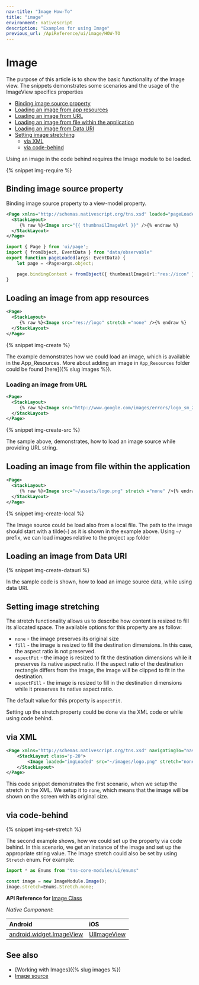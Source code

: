 ```yaml
---
nav-title: "Image How-To"
title: "image"
environment: nativescript
description: "Examples for using Image"
previous_url: /ApiReference/ui/image/HOW-TO
---
```


# Image

The purpose of this article is to show the basic functionality of the Image view. The snippets demonstrates some scenarios and the usage of the ImageView specifics properties

* [Binding image source property](#binding-image-source-property)
* [Loading an image from app resources](#loading-an-image-from-app-resources)
* [Loading an image from URL](#loading-an-image-from-url)
* [Loading an image from file within the application](#loading-an-image-from-file-within-the-application)
* [Loading an image from Data URI](#loading-an-image-from-data-uri)
* [Setting image stretching](#setting-image-stretching)
  + [via XML](#via-xml)
  + [via code-behind](#via-code-behind)

Using an image in the code behind requires the Image module to be loaded.

{% snippet img-require %}

## Binding image source property

Binding image source property to a view-model property.

``` XML
<Page xmlns="http://schemas.nativescript.org/tns.xsd" loaded="pageLoaded">
  <StackLayout>
     {% raw %}<Image src="{{ thumbnailImageUrl }}" />{% endraw %}
  </StackLayout>
</Page>
```

``` TypeScript
import { Page } from 'ui/page';
import { fromObject, EventData } from "data/observable"
export function pageLoaded(args: EventData) {
    let page = <Page>args.object;

    page.bindingContext = fromObject({ thumbnailImageUrl:"res://icon" });
}
```

## Loading an image from app resources

``` XML
<Page>
  <StackLayout>
     {% raw %}<Image src="res://logo" stretch ="none" />{% endraw %}
  </StackLayout>
</Page>
```

{% snippet img-create %}

The example demonstrates how we could load an image, which is available in the App_Resources. More about adding an image in `App_Resources` folder could be found [here]({% slug images %}).

### Loading an image from URL

``` XML
<Page>
  <StackLayout>
     {% raw %}<Image src="http://www.google.com/images/errors/logo_sm_2.png" stretch ="none" />{% endraw %}
  </StackLayout>
</Page>
```

{% snippet img-create-src %}

The sample above, demonstrates, how to load an image source while providing URL string.

## Loading an image from file within the application

``` XML
<Page>
  <StackLayout>
     {% raw %}<Image src="~/assets/logo.png" stretch ="none" />{% endraw %}
  </StackLayout>
</Page>
```

{% snippet img-create-local %}

The Image source could be load also from a local file. The path to the image should start with a tilde(`~`) as it is shown in the example above. Using `~/` prefix, we can load images relative to the project `app` folder

## Loading an image from Data URI

{% snippet img-create-datauri %}

In the sample code is shown, how to load an image source data, while using data URI.

## Setting image stretching

The stretch functionality allows us to describe how content is resized to fill its allocated space.
The available options for this property are as follow:

* `none` - the image preserves its original size
* `fill` - the image is resized to fill the destination dimensions. In this case, the aspect ratio is not preserved.
* `aspectFit` - the image is resized to fit the destination dimensions while it preserves its native aspect ratio. If the aspect ratio of the destination rectangle differs from the image, the image will be clipped to fit in the destination.
* `aspectFill` - the image is resized to fill in the destination dimensions while it preserves its native aspect ratio.

The default value for this property is `aspectFit`.

Setting up the stretch property could be done via the XML code or while using code behind.

## via XML

``` XML
<Page xmlns="http://schemas.nativescript.org/tns.xsd" navigatingTo="navigatingTo">
    <StackLayout class="p-20">
        <Image loaded="imgLoaded" src="~/images/logo.png" stretch="none"/>
    </StackLayout>
</Page>
```

This code snippet demonstrates the first scenario, when we setup the stretch in the XML. We setup it to `none`, which means that the image will be shown on the screen with its original size.

## via code-behind

{% snippet img-set-stretch %}

The second example shows, how we could set up the property via code behind. In this scenario, we get an instance of the image and set up the appropriate string value. The Image stretch could also be set by using `Stretch` enum. For example:

``` TypeScript
import * as Enums from "tns-core-modules/ui/enums"

const image = new ImageModule.Image();
image.stretch=Enums.Stretch.none;
```

**API Reference for** [Image Class](http://docs.nativescript.org/api-reference/modules/_ui_image_.html)

*Native Component*:

| Android                | iOS      |
|:-----------------------|:---------|
| [android.widget.ImageView](http://developer.android.com/reference/android/widget/ImageView.html) | [UIImageView](https://developer.apple.com/library/ios/documentation/UIKit/Reference/UIImageView_Class/) |

## See also

* [Working with Images]({% slug images %})
* [Image source](https://docs.nativescript.org/cookbook/image-source)
